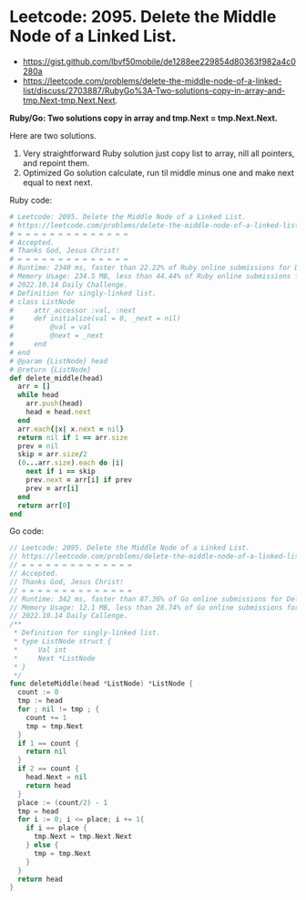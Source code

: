 # Leetcode: 2095. Delete the Middle Node of a Linked List.

- https://gist.github.com/lbvf50mobile/de1288ee229854d80363f982a4c0280a
- https://leetcode.com/problems/delete-the-middle-node-of-a-linked-list/discuss/2703887/RubyGo%3A-Two-solutions-copy-in-array-and-tmp.Next-tmp.Next.Next.

**Ruby/Go: Two solutions copy in array and tmp.Next = tmp.Next.Next.**

Here are two solutions.

1) Very straightforward Ruby solution just copy list to array, nill all pointers, and repoint them.
2) Optimized Go solution calculate, run til middle minus one and make next equal to next next.

Ruby code:
```Ruby
# Leetcode: 2095. Delete the Middle Node of a Linked List.
# https://leetcode.com/problems/delete-the-middle-node-of-a-linked-list/
# = = = = = = = = = = = = = =
# Accepted.
# Thanks God, Jesus Christ!
# = = = = = = = = = = = = = =
# Runtime: 2340 ms, faster than 22.22% of Ruby online submissions for Delete the Middle Node of a Linked List.
# Memory Usage: 234.5 MB, less than 44.44% of Ruby online submissions for Delete the Middle Node of a Linked List.
# 2022.10.14 Daily Challenge.
# Definition for singly-linked list.
# class ListNode
#     attr_accessor :val, :next
#     def initialize(val = 0, _next = nil)
#         @val = val
#         @next = _next
#     end
# end
# @param {ListNode} head
# @return {ListNode}
def delete_middle(head)
  arr = []
  while head 
    arr.push(head)
    head = head.next
  end
  arr.each{|x| x.next = nil}
  return nil if 1 == arr.size
  prev = nil
  skip = arr.size/2  
  (0...arr.size).each do |i|
    next if i == skip
    prev.next = arr[i] if prev
    prev = arr[i]
  end
  return arr[0]
end
```

Go code:
```Go
// Leetcode: 2095. Delete the Middle Node of a Linked List.
// https://leetcode.com/problems/delete-the-middle-node-of-a-linked-list/
// = = = = = = = = = = = = = =
// Accepted.
// Thanks God, Jesus Christ!
// = = = = = = = = = = = = = =
// Runtime: 342 ms, faster than 87.36% of Go online submissions for Delete the Middle Node of a Linked List.
// Memory Usage: 12.1 MB, less than 28.74% of Go online submissions for Delete the Middle Node of a Linked List.
// 2022.10.14 Daily Callenge.
/**
 * Definition for singly-linked list.
 * type ListNode struct {
 *     Val int
 *     Next *ListNode
 * }
 */
func deleteMiddle(head *ListNode) *ListNode {
  count := 0
  tmp := head
  for ; nil != tmp ; {
    count += 1
    tmp = tmp.Next
  }
  if 1 == count {
    return nil
  }
  if 2 == count {
    head.Next = nil
    return head
  }
  place := (count/2) - 1
  tmp = head
  for i := 0; i <= place; i += 1{
    if i == place {
      tmp.Next = tmp.Next.Next
    } else {
      tmp = tmp.Next
    }
  }
  return head
}
```
